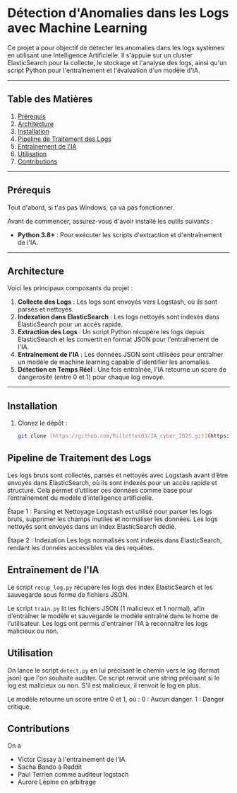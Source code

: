 # Détection d'Anomalies dans les Logs avec Machine Learning

Ce projet a pour objectif de détecter les anomalies dans les logs systèmes en utilisant une Intelligence Artificielle. Il s'appuie sur un cluster ElasticSearch pour la collecte, le stockage et l'analyse des logs, ainsi qu'un script Python pour l'entraînement et l'évaluation d'un modèle d'IA.

---

## Table des Matières
1. [Prérequis](#prérequis)
2. [Architecture](#architecture)
3. [Installation](#installation)
4. [Pipeline de Traitement des Logs](#pipeline-de-traitement-des-logs)
5. [Entraînement de l'IA](#entraînement-de-lia)
6. [Utilisation](#utilisation)
7. [Contributions](#contributions)

---

## Prérequis
Tout d'abord, si t'as pas Windows, ça va pas fonctionner.

Avant de commencer, assurez-vous d'avoir installé les outils suivants :

- **Python 3.8+** : Pour exécuter les scripts d'extraction et d'entraînement de l'IA.

---

## Architecture

Voici les principaux composants du projet :

1. **Collecte des Logs** : Les logs sont envoyés vers Logstash, où ils sont parsés et nettoyés.
2. **Indexation dans ElasticSearch** : Les logs nettoyés sont indexés dans ElasticSearch pour un accès rapide.
3. **Extraction des Logs** : Un script Python récupère les logs depuis ElasticSearch et les convertit en format JSON pour l'entraînement de l'IA.
4. **Entraînement de l'IA** : Les données JSON sont utilisées pour entraîner un modèle de machine learning capable d'identifier les anomalies.
5. **Détection en Temps Réel** : Une fois entraînée, l'IA retourne un score de dangerosité (entre 0 et 1) pour chaque log envoyé.

---

## Installation

1. Clonez le dépôt :
   ```bash
   git clone [https://github.com/Rillettes03/IA_cyber_2025.git](https://github.com/Rillettes03/IA_cyber_2025.git)

## Pipeline de Traitement des Logs

Les logs bruts sont collectés, parsés et nettoyés avec Logstash avant d’être envoyés dans ElasticSearch, où ils sont indexés pour un accès rapide et structuré. Cela permet d’utiliser ces données comme base pour l’entraînement du modèle d’intelligence artificielle.

Étape 1 : Parsing et Nettoyage
Logstash est utilisé pour parser les logs bruts, supprimer les champs inutiles et normaliser les données.
Les logs nettoyés sont envoyés dans un index ElasticSearch dédié.

Étape 2 : Indexation
Les logs normalisés sont indexés dans ElasticSearch, rendant les données accessibles via des requêtes.

## Entraînement de l'IA

Le script `recup_log.py` récupère les logs des index ElasticSearch et les sauvegarde sous forme de fichiers JSON.

Le script `train.py` lit les fichiers JSON (1 malicieux et 1 normal), afin d'entraîner le modèle et sauvegarde le modèle entraîné dans le home de l'utilisateur.
Les logs ont permis d'entrainer l'IA à reconnaître les logs malicieux ou non.

## Utilisation

On lance le script `detect.py` en lui précisant le chemin vers le log (format json) que l'on souhaite auditer.
Ce script renvoit une string précisant si le log est malicieux ou non. S'il est malicieux, il renvoit le log en plus.

Le modèle retourne un score entre 0 et 1, où :
0 : Aucun danger.
1 : Danger critique.

## Contributions
On a 
- Victor Cissay à l'entrainement de l'IA
- Sacha Bando à Reddit
- Paul Terrien comme auditeur logstach
- Aurore Lépine en arbitrage








